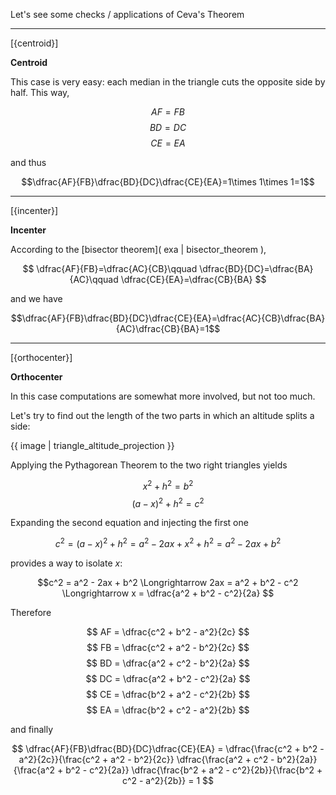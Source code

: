 Let's see some checks / applications of Ceva's Theorem

---

[{centroid}]

**Centroid**

This case is very easy: each median in the triangle cuts the opposite side by half. This way,

$$AF=FB$$
$$BD=DC$$
$$CE=EA$$

and thus

$$\dfrac{AF}{FB}\dfrac{BD}{DC}\dfrac{CE}{EA}=1\times 1\times 1=1$$

---

[{incenter}]

**Incenter**

According to the [bisector theorem]( exa | bisector_theorem ),

$$
\dfrac{AF}{FB}=\dfrac{AC}{CB}\qquad
\dfrac{BD}{DC}=\dfrac{BA}{AC}\qquad
\dfrac{CE}{EA}=\dfrac{CB}{BA}
$$

and we have

$$\dfrac{AF}{FB}\dfrac{BD}{DC}\dfrac{CE}{EA}=\dfrac{AC}{CB}\dfrac{BA}{AC}\dfrac{CB}{BA}=1$$

---

[{orthocenter}]

**Orthocenter**

In this case computations are somewhat more involved, but not too much.

Let's try to find out the length of the two parts in which an altitude splits a side:

{{ image | triangle_altitude_projection }}

Applying the Pythagorean Theorem to the two right triangles yields

$$x^2 + h^2 = b^2$$
$$(a-x)^2 + h^2 = c^2$$

Expanding the second equation and injecting the first one

$$c^2 = (a-x)^2 + h^2 = a^2 - 2ax + x^2 + h^2 = a^2 - 2ax + b^2$$

provides a way to isolate $x$:

$$c^2 = a^2 - 2ax + b^2 \Longrightarrow 2ax = a^2 + b^2 - c^2 \Longrightarrow x = \dfrac{a^2 + b^2 - c^2}{2a} $$

Therefore

$$ AF = \dfrac{c^2 + b^2 - a^2}{2c} $$
$$ FB = \dfrac{c^2 + a^2 - b^2}{2c} $$
$$ BD = \dfrac{a^2 + c^2 - b^2}{2a} $$
$$ DC = \dfrac{a^2 + b^2 - c^2}{2a} $$
$$ CE = \dfrac{b^2 + a^2 - c^2}{2b} $$
$$ EA = \dfrac{b^2 + c^2 - a^2}{2b} $$

and finally

$$
\dfrac{AF}{FB}\dfrac{BD}{DC}\dfrac{CE}{EA} = 
\dfrac{\frac{c^2 + b^2 - a^2}{2c}}{\frac{c^2 + a^2 - b^2}{2c}}
\dfrac{\frac{a^2 + c^2 - b^2}{2a}}{\frac{a^2 + b^2 - c^2}{2a}}
\dfrac{\frac{b^2 + a^2 - c^2}{2b}}{\frac{b^2 + c^2 - a^2}{2b}}
= 1
$$